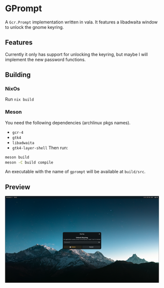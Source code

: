 # GPrompt
A `Gcr.Prompt` implementation written in vala. It features a libadwaita window to unlock the gnome keyring.

## Features
Currently it only has support for unlocking the keyring, but maybe I will implement the new password functions.

## Building 
### NixOs
Run `nix build`

### Meson
You need the following dependencies (archlinux pkgs names).
- `gcr-4`
- `gtk4`
- `libadwaita`
- `gtk4-layer-shell`
Then run:
```bash
meson build
meson -C build compile
```
An executable with the name of `gprompt` will be available at `build/src`.

## Preview
![preview](/.github/assets/preview.png)